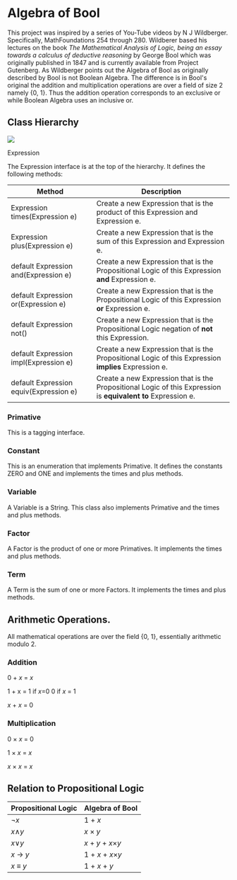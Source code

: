 # Algebra of Bool

This project was inspired by a series of You-Tube videos by N J Wildberger. Specifically, MathFoundations 254 through 280. Wildberer based his lectures on the book _The Mathematical Analysis of Logic, being an essay towards a calculus of deductive reasoning_ by George Bool which was originally published in 1847 and is currently available from Project Gutenberg. As Wildberger points out the Algebra of Bool as originally described by Bool is not Boolean Algebra. The difference is in Bool&#39;s original the addition and multiplication operations are over a field of size 2 namely {0, 1}. Thus the addition operation corresponds to an exclusive or while Boolean Algebra uses an inclusive or.

## Class Hierarchy

![](RackMultipart20210215-4-120dxum_html_ec354632fdfdc4c9.png)

Expression

The Expression interface is at the top of the hierarchy. It defines the following methods:

| Method | Description |
| --- | --- |
| Expression times(Expression e) | Create a new Expression that is the product of this Expression and Expression e. |
| Expression plus(Expression e) | Create a new Expression that is the sum of this Expression and Expression e. |
| default Expression and(Expression e) | Create a new Expression that is the Propositional Logic of this Expression **and** Expression e. |
| default Expression or(Expression e) | Create a new Expression that is the Propositional Logic of this Expression **or** Expression e. |
| default Expression not() | Create a new Expression that is the Propositional Logic negation of **not** this Expression. |
| default Expression impl(Expression e) | Create a new Expression that is the Propositional Logic of this Expression **implies** Expression e. |
| default Expression equiv(Expression e) | Create a new Expression that is the Propositional Logic of this Expression is **equivalent to** Expression e. |

### Primative

This is a tagging interface.

### Constant

This is an enumeration that implements Primative. It defines the constants ZERO and ONE and implements the times and plus methods.

### Variable

A Variable is a String. This class also implements Primative and the times and plus methods.

### Factor

A Factor is the product of one or more Primatives. It implements the times and plus methods.

### Term

A Term is the sum of one or more Factors. It implements the times and plus methods.

## Arithmetic Operations.

All mathematical operations are over the field {0, 1}, essentially arithmetic modulo 2.

### Addition

0 + _x_ = _x_

1 + x = 1 if _x_=0
 0 if _x_ = 1

_x_ + _x_ = 0

### Multiplication

0 × _x_ = 0

1 × _x_ = _x_

_x_ × _x_ = _x_

## Relation to Propositional Logic

| Propositional Logic | Algebra of Bool |
| --- | --- |
| ¬_x_ | 1 + _x_ |
| _x_∧_y_ | _x_ × _y_ |
| _x_∨_y_ | _x_ + _y_ + _x_×_y_ |
| _x_ → _y_ | 1 + _x_ + _x_×_y_ |
| _x_ ≡ _y_ | 1 + _x_ + _y_ |
